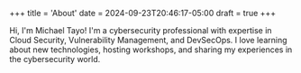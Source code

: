 +++
title = 'About'
date = 2024-09-23T20:46:17-05:00
draft = true
+++

Hi, I'm Michael Tayo! I'm a cybersecurity professional with expertise in Cloud Security, Vulnerability Management, and DevSecOps. I love learning about new technologies, hosting workshops, and sharing my experiences in the cybersecurity world.
